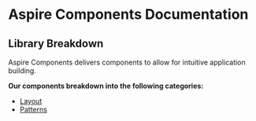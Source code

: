 # Aspire Components Documentation

## Library Breakdown

Aspire Components delivers components to allow for intuitive application building.

**Our components breakdown into the following categories:**
* [Layout](./layout/)
* [Patterns](./base/)
